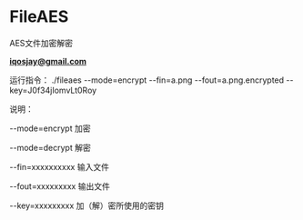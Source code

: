 # FileAES

AES文件加密解密

**iqosjay@gmail.com**


运行指令：
./fileaes --mode=encrypt --fin=a.png --fout=a.png.encrypted --key=J0f34jIomvLt0Roy

说明：

--mode=encrypt	加密

--mode=decrypt	解密 

--fin=xxxxxxxxxx	输入文件

--fout=xxxxxxxxx	输出文件

--key=xxxxxxxxx	加（解）密所使用的密钥
